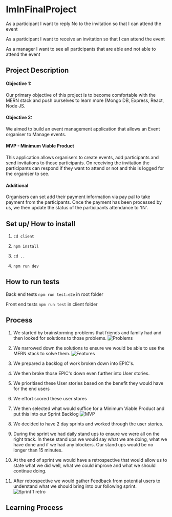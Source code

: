 # ImInFinalProject


As a participant I want to reply No to the invitation so that I can attend the event

As a participant I want to receive an invitation so that I can attend the event

As a manager I want to see all participants that are able and not able to attend the event

## Project Description

#### Objective 1:
Our primary objective of this project is to become comfortable with the MERN stack and push ourselves to learn more (Mongo DB, Express, React, Node JS.

#### Objective 2:  
We aimed to build an event management application that allows an Event organiser to Manage events.

#### MVP - Minimum Viable Product
This application allows organisers to create events, add participants and send invitations to those participants. On receiving the invitation the participants can respond if they want to attend or not and this is logged for the organiser to see.

#### Additional
Organisers can set add their payment information via pay pal to take payment from the participants. Once the payment has been processed by us, we then update the status of the participants attendance to 'IN'.

## Set up/ How to install
1. ```cd client```

2. ```npm install ```

3. ``` cd .. ```

4. ```npm run dev ```


## How to run tests
Back end tests ```npm run test:e2e``` in root folder

Front end tests  ```npm run test``` in client folder

## Process
1. We started by brainstorming problems that friends and family had and then looked for solutions to those problems.
![Problems](List-of-Problems.jpg)

2. We narrowed down the solutions to ensure we would be able to use the MERN stack to solve them.
![Features](FEATURE_LIST.jpg)

3. We prepared a backlog of work broken down into EPIC's.

4. We then broke those EPIC's down even further into User stories.

5. We prioritised these User stories based on the benefit they would have for the end users

6. We effort scored these user stores

7. We then selected what would suffice for a Minimum Viable Product and put this into our Sprint Backlog
![MVP](MVP.jpg)

8. We decided to have 2 day sprints and worked through the user stories.

9. During the sprint we had daily stand ups to ensure we were all on the right track. In these stand ups we would say what we are doing, what we have done and if we had any blockers. Our stand ups would be no longer than 15 minutes.

10. At the end of sprint we would have a retrospective that would allow us to state what we did well, what we could improve and what we should continue doing.

11. After retrospective we would gather Feedback from potential users to understand what we should bring into our following sprint.
![Sprint 1 retro](Sprint1-retro.jpg)

## Learning Process
